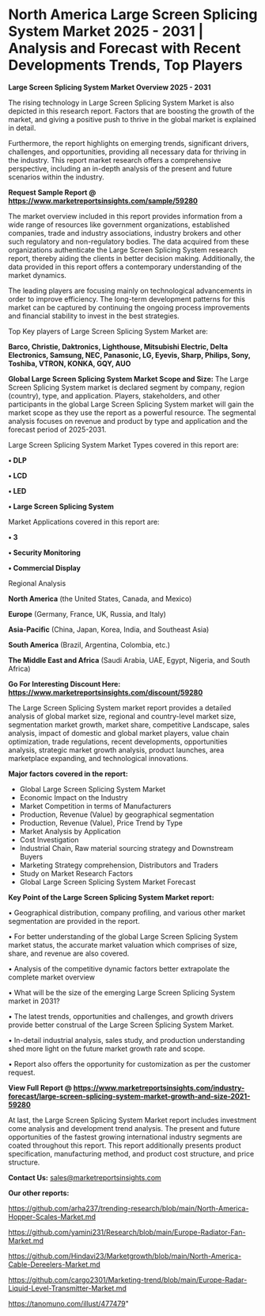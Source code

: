 # North America Large Screen Splicing System Market 2025 - 2031 | Analysis and Forecast with Recent Developments Trends, Top Players

<Strong> Large Screen Splicing System Market Overview 2025 - 2031</strong>

The rising technology in Large Screen Splicing System Market is also depicted in this research report. Factors that are boosting the growth of the market, and giving a positive push to thrive in the global market is explained in detail.

Furthermore, the report highlights on emerging trends, significant drivers, challenges, and opportunities, providing all necessary data for thriving in the industry. This report market research offers a comprehensive perspective, including an in-depth analysis of the present and future scenarios within the industry.

<strong>Request Sample Report @ <a href=https://www.marketreportsinsights.com/sample/59280>https://www.marketreportsinsights.com/sample/59280</a></strong>

The market overview included in this report provides information from a wide range of resources like government organizations, established companies, trade and industry associations, industry brokers and other such regulatory and non-regulatory bodies. The data acquired from these organizations authenticate the Large Screen Splicing System research report, thereby aiding the clients in better decision making. Additionally, the data provided in this report offers a contemporary understanding of the market dynamics.

The leading players are focusing mainly on technological advancements in order to improve efficiency. The long-term development patterns for this market can be captured by continuing the ongoing process improvements and financial stability to invest in the best strategies.

Top Key players of Large Screen Splicing System Market are:

<strong>Barco, Christie, Daktronics, Lighthouse, Mitsubishi Electric, Delta Electronics, Samsung, NEC, Panasonic, LG, Eyevis, Sharp, Philips, Sony, Toshiba, VTRON, KONKA, GQY, AUO</strong>

<strong><b>Global Large Screen Splicing System Market Scope and Size:</b></strong>
The Large Screen Splicing System market is declared segment by company, region (country), type, and application. Players, stakeholders, and other participants in the global Large Screen Splicing System market will gain the market scope as they use the report as a powerful resource. The segmental analysis focuses on revenue and product by type and application and the forecast period of 2025-2031.

Large Screen Splicing System Market Types covered in this report are:

<strong>• DLP

• LCD

• LED

• Large Screen Splicing System</strong>

Market Applications covered in this report are:

<strong>• 3

• Security Monitoring

• Commercial Display</strong> 

Regional Analysis

<strong>North America</strong> (the United States, Canada, and Mexico)

<strong>Europe</strong> (Germany, France, UK, Russia, and Italy)

<strong>Asia-Pacific</strong> (China, Japan, Korea, India, and Southeast Asia)

<strong>South America</strong> (Brazil, Argentina, Colombia, etc.)

<strong>The Middle East and Africa</strong> (Saudi Arabia, UAE, Egypt, Nigeria, and South Africa)

<strong>Go For Interesting Discount Here: <a href=https://www.marketreportsinsights.com/discount/59280>https://www.marketreportsinsights.com/discount/59280</a></strong>

The Large Screen Splicing System market report provides a detailed analysis of global market size, regional and country-level market size, segmentation market growth, market share, competitive Landscape, sales analysis, impact of domestic and global market players, value chain optimization, trade regulations, recent developments, opportunities analysis, strategic market growth analysis, product launches, area marketplace expanding, and technological innovations.

<strong><b>Major factors covered in the report:</b></strong>
<ul>
  <li>Global Large Screen Splicing System Market </li>
  <li>Economic Impact on the Industry</li>
  <li>Market Competition in terms of Manufacturers</li>
  <li>Production, Revenue (Value) by geographical segmentation</li>
  <li>Production, Revenue (Value), Price Trend by Type</li>
  <li>Market Analysis by Application</li>
  <li>Cost Investigation</li>
  <li>Industrial Chain, Raw material sourcing strategy and Downstream Buyers</li>
  <li>Marketing Strategy comprehension, Distributors and Traders</li>
  <li>Study on Market Research Factors</li>
  <li>Global Large Screen Splicing System Market Forecast</li>
</ul>

<strong><b>Key Point of the Large Screen Splicing System Market report:</b></strong>

• Geographical distribution, company profiling, and various other market segmentation are provided in the report.

• For better understanding of the global Large Screen Splicing System market status, the accurate market valuation which comprises of size, share, and revenue are also covered.

• Analysis of the competitive dynamic factors better extrapolate the complete market overview

• What will be the size of the emerging Large Screen Splicing System market in 2031?

• The latest trends, opportunities and challenges, and growth drivers provide better construal of the Large Screen Splicing System Market.

• In-detail industrial analysis, sales study, and production understanding shed more light on the future market growth rate and scope.

• Report also offers the opportunity for customization as per the customer request.

<strong><b>View Full Report @ <a href=https://www.marketreportsinsights.com/industry-forecast/large-screen-splicing-system-market-growth-and-size-2021-59280>https://www.marketreportsinsights.com/industry-forecast/large-screen-splicing-system-market-growth-and-size-2021-59280</a></b></strong>


At last, the Large Screen Splicing System Market report includes investment come analysis and development trend analysis. The present and future opportunities of the fastest growing international industry segments are coated throughout this report. This report additionally presents product specification, manufacturing method, and product cost structure, and price structure.

<strong>Contact Us:</strong>
sales@marketreportsinsights.com

<strong>Our other reports:</strong>

<a href=https://github.com/arha237/trending-research/blob/main/North-America-Hopper-Scales-Market.md>https://github.com/arha237/trending-research/blob/main/North-America-Hopper-Scales-Market.md</a>

<a href=https://github.com/yamini231/Research/blob/main/Europe-Radiator-Fan-Market.md>https://github.com/yamini231/Research/blob/main/Europe-Radiator-Fan-Market.md</a>

<a href=https://github.com/Hindavi23/Marketgrowth/blob/main/North-America-Cable-Dereelers-Market.md>https://github.com/Hindavi23/Marketgrowth/blob/main/North-America-Cable-Dereelers-Market.md</a>

<a href=https://github.com/cargo2301/Marketing-trend/blob/main/Europe-Radar-Liquid-Level-Transmitter-Market.md>https://github.com/cargo2301/Marketing-trend/blob/main/Europe-Radar-Liquid-Level-Transmitter-Market.md</a>

<a href=https://tanomuno.com/illust/477479>https://tanomuno.com/illust/477479</a>"
